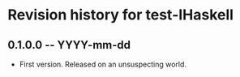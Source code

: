 # Revision history for test-IHaskell

## 0.1.0.0 -- YYYY-mm-dd

* First version. Released on an unsuspecting world.
